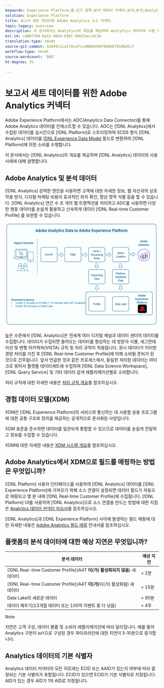 ```yaml
---
keywords: Experience Platform;홈;인기 항목;분석 데이터 커넥터;분석;분석;Analytics;home;popular topics
solution: Experience Platform
title: 보고서 세트 데이터용 Adobe Analytics 소스 커넥터
topic-legacy: overview
description: 이 문서에서는 Analytics의 개요를 제공하며 Analytics 데이터의 사용 사례에 대해 설명합니다.
exl-id: c4887784-be12-40d4-83bf-94b31eccdc2e
translation-type: tm+mt
source-git-commit: 5d449c1ca174cafcca988e9487940eb7550bd5cf
workflow-type: tm+mt
source-wordcount: '503'
ht-degree: 3%

---
```


# 보고서 세트 데이터를 위한 Adobe Analytics 커넥터

Adobe Experience Platform에서는 ADC(Analytics Data Connector)를 통해 Adobe Analytics 데이터를 인제스트할 수 있습니다. ADC는 [!DNL Analytics]에서 수집된 데이터를 실시간으로 [!DNL Platform]로 스트리밍하여 SCDS 형식 [!DNL Analytics] 데이터를 [!DNL Experience Data Model](XDM) 필드로 변환하여 [!DNL Platform]에 의한 소비를 수행합니다.

이 문서에서는 [!DNL Analytics]의 개요를 제공하며 [!DNL Analytics] 데이터의 사용 사례에 대해 설명합니다.

## Adobe Analytics 및 분석 데이터

[!DNL Analytics] 강력한 엔진을 사용하면 고객에 대한 자세한 정보, 웹 자산과의 상호 작용 방식, 디지털 마케팅 비용이 효과적인 위치 확인, 향상 영역 식별 등을 할 수 있습니다. [!DNL Analytics] 연간 수 조 개의 웹 트랜잭션을 처리하고 ADC를 사용하면 다양한 행동 데이터를 손쉽게 활용하고 신속하게 데이터 [!DNL Real-time Customer Profile] 를 보완할 수 있습니다.

![](./images/analytics-data-experience-platform.png)

높은 수준에서 [!DNL Analytics]은 전세계 여러 디지털 채널과 데이터 센터의 데이터를 수집합니다. 데이터가 수집되면 들어오는 데이터를 형성하는 데 방문자 식별, 세그먼테이션 및 변형 아키텍처(VISTA) 규칙 및 처리 규칙이 적용됩니다. 원시 데이터가 이러한 경량 처리를 거친 후 [!DNL Real-time Customer Profile]에 의해 소비될 준비가 된 것으로 간주됩니다. 앞서 언급한 것과 같은 프로세스에서, 동일한 처리된 데이터는 마이크로 묶어서 플랫폼 데이터세트에 수집하여 [!DNL Data Science Workspace], [!DNL Query Service] 및 기타 데이터 검색 애플리케이션별로 소비합니다.

처리 규칙에 대한 자세한 내용은 [처리 규칙 개요](https://docs.adobe.com/content/help/ko-KR/analytics/admin/admin-tools/processing-rules/processing-rules.html)를 참조하십시오.

## 경험 데이터 모델(XDM)

XDM은 [!DNL Experience Platform]의 서비스와 통신하는 데 사용할 응용 프로그램에 대한 공통 구조와 정의를 제공하는 공개적으로 문서화된 사양입니다.

XDM 표준을 준수하면 데이터를 일관되게 통합할 수 있으므로 데이터를 손쉽게 전달하고 정보를 수집할 수 있습니다.

XDM에 대한 자세한 내용은 [XDM 시스템 개요](../../../xdm/home.md)를 참조하십시오.

## Adobe Analytics에서 XDM으로 필드를 매핑하는 방법은 무엇입니까?

[!DNL Platform] 사용자 인터페이스를 사용하여 [!DNL Analytics] 데이터를 [!DNL Experience Platform]에 가져오기 위해 소스 연결이 설정되면 데이터 필드가 자동으로 매핑되고 몇 분 내에 [!DNL Real-time Customer Profile]에 수집됩니다. [!DNL Platform] UI를 사용하여 [!DNL Analytics]으로 소스 연결을 만드는 방법에 대한 지침은 [Analytics 데이터 커넥터 자습서](../../tutorials/ui/create/adobe-applications/analytics.md)를 참조하십시오.

[!DNL Analytics]과 [!DNL Experience Platform] 사이에 발생하는 필드 매핑에 대한 자세한 내용은 [Adobe Analytics 필드 매핑](./mapping/analytics.md) 안내서를 참조하십시오.

## 플랫폼의 분석 데이터에 대한 예상 지연은 무엇입니까?

| 분석 데이터 | 예상 지연 |
| -------------- | ---------------- |
| [!DNL Real-time Customer Profile](A4T **이(가) 활성화되지 않음**) 새 데이터 | &lt; 2분 |
| [!DNL Real-time Customer Profile](A4T **이(가)**&#x200B;이(가) 활성화됨) 새 데이터 | &lt; 15분 |
| Data Lake의 새로운 데이터 | &lt; 90분 |
| 데이터 채우기(13개월 데이터 또는 100억 이벤트 중 더 낮음) | &lt; 4주 |

>[!NOTE]
>
>지연은 고객 구성, 데이터 볼륨 및 소비자 애플리케이션에 따라 달라집니다. 예를 들어 Analytics 구현이 `A4T`으로 구성된 경우 파이프라인에 대한 지연이 5-10분으로 증가합니다.

## Analytics 데이터의 기본 식별자

Analytics 데이터 커넥터의 모든 히트에는 ECID 또는 AAID가 있는지 여부에 따라 결정되는 기본 식별자가 포함됩니다. ECID가 있으면 ECID가 기본 식별자로 지정됩니다. AID가 있는 경우 AID가 1차 AID로 지정됩니다.
